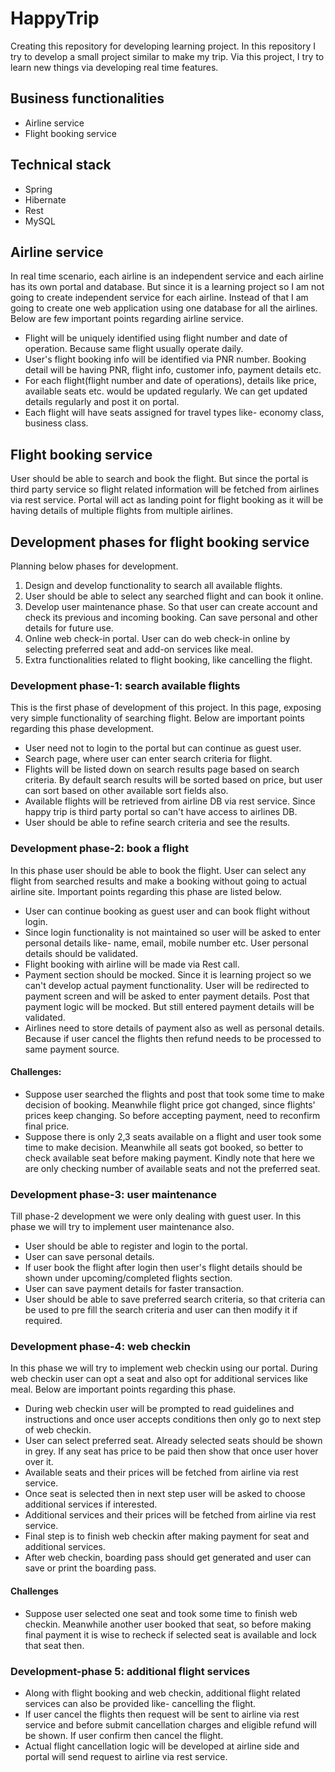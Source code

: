 # HappyTrip
Creating this repository for developing learning project. In this repository I try to develop a small project similar to make my trip. Via this project, I try to learn new things via developing real time features. 

## Business functionalities

* Airline service
* Flight booking service

## Technical stack

* Spring
* Hibernate
* Rest
* MySQL

## Airline service

In real time scenario, each airline is an independent service and each airline has its own portal and database. But since it is a learning project so I am not going to create independent service for each  airline. Instead of that I am going to create one web application using one database for all the airlines. Below are few important points regarding airline service. 

* Flight will be uniquely identified using flight number and date of operation. Because same flight usually operate daily.
* User's flight booking info will be identified via PNR number. Booking detail will be having PNR, flight info, customer info, payment details etc.
* For each flight(flight number and date of operations), details like price, available seats etc. would be updated regularly. We can get updated details regularly and post it on portal.
* Each flight will have seats assigned for travel types like- economy class, business class.

## Flight booking service

User should be able to search and book the flight. But since the portal is third party service so flight related information will be fetched from airlines via rest service. Portal will act as landing point for flight booking as it will be having details of multiple flights from multiple airlines.

## Development phases for flight booking service
Planning below phases for development.

1. Design and develop functionality to search all available flights.
2. User should be able to select any searched flight and can book it online.
3. Develop user maintenance phase. So that user can create account and check its previous and incoming booking. Can save personal and other details for future use.
4. Online web check-in portal. User can do web check-in online by selecting preferred seat and add-on services like meal.
5. Extra functionalities related to flight booking, like cancelling the flight.

### Development phase-1: search available flights

This is the first phase of development of this project. In this page, exposing very simple functionality of searching flight. Below are important points regarding this phase development.

* User need not to login to the portal but can continue as guest user.
* Search page, where user can enter search criteria for flight.
* Flights will be listed down on search results page based on search criteria. By default search results will be sorted based on price, but user can sort based on other available sort fields also.
* Available flights will be retrieved from airline DB via rest service. Since happy trip is third party portal so can't have access to airlines DB.
* User should be able to refine search criteria and see the results.

### Development phase-2: book a flight

In this phase user should be able to book the flight. User can select any flight from searched results and make a booking without going to actual airline site. Important points regarding this phase are listed below.

* User can continue booking as guest user and can book flight without login.
* Since login functionality is not maintained so user will be asked to enter personal details like- name, email, mobile number etc. User personal details should be validated.
* Flight booking with airline will be made via Rest call.
* Payment section should be mocked. Since it is learning project so we can't develop actual payment functionality. User will be redirected to payment screen and will be asked to enter payment details. Post that payment logic will be mocked. But still entered payment details will be validated.
* Airlines need to store details of payment also as well as personal details. Because if user cancel the flights then refund needs to be processed to same payment source.

#### Challenges:

* Suppose user searched the flights and post that took some time to make decision of booking. Meanwhile flight price got changed, since flights' prices keep changing. So before accepting payment, need to reconfirm final price.
* Suppose there is only 2,3 seats available on a flight and user took some time to make decision. Meanwhile all seats got booked, so better to check available seat before making payment. Kindly note that here we are only checking number of available seats and not the preferred seat.

### Development phase-3: user maintenance

Till phase-2 development we were only dealing with guest user. In this phase we will try to implement user maintenance also.

* User should be able to register and login to the portal.
* User can save personal details.
* If user book the flight after login then user's flight details should be shown under upcoming/completed flights section.
* User can save payment details for faster transaction.
* User should be able to save preferred search criteria, so that criteria can be used to pre fill the search criteria and user can then modify it if required.

### Development phase-4: web checkin

In this phase we will try to implement web checkin using our portal. During web checkin user can opt a seat and also opt for additional services like meal. Below are important points regarding this phase.

* During web checkin user will be prompted to read guidelines and instructions and once user accepts conditions then only go to next step of web checkin.
* User can select preferred seat. Already selected seats should be shown in grey. If any seat has price to be paid then show that once user hover over it.
* Available seats and their prices will be fetched from airline via rest service.
* Once seat is selected then in next step user will be asked to choose additional services if interested.
* Additional services and their prices will be fetched from airline via rest service.
* Final step is to finish web checkin after making payment for seat and additional services.
* After web checkin, boarding pass should get generated and user can save or print the boarding pass.

#### Challenges
* Suppose user selected one seat and took some time to finish web checkin. Meanwhile another user booked that seat, so before making final payment it is wise to recheck if selected seat is available and lock that seat then.

### Development-phase 5: additional flight services

* Along with flight booking and web checkin, additional flight related services can also be provided like- cancelling the flight.
* If user cancel the flights then request will be sent to airline via rest service and before submit cancellation charges and eligible refund will be shown. If user confirm then cancel the flight.
* Actual flight cancellation logic will be developed at airline side and portal will send request to airline via rest service.
